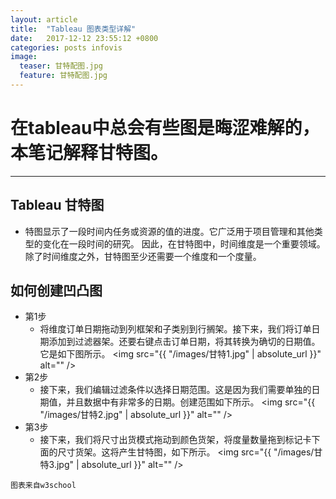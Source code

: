 ```yaml
---
layout: article
title:  "Tableau 图表类型详解"
date:   2017-12-12 23:55:12 +0800
categories: posts infovis
image:
  teaser: 甘特配图.jpg
  feature: 甘特配图.jpg
---
```

# 在tableau中总会有些图是晦涩难解的，本笔记解释甘特图。
---

## Tableau 甘特图
* 特图显示了一段时间内任务或资源的值的进度。它广泛用于项目管理和其他类型的变化在一段时间的研究。 因此，在甘特图中，时间维度是一个重要领域。
除了时间维度之外，甘特图至少还需要一个维度和一个度量。

## 如何创建凹凸图

* 第1步
   * 将维度订单日期拖动到列框架和子类别到行搁架。接下来，我们将订单日期添加到过滤器架。还要右键点击订单日期，将其转换为确切的日期值。它是如下图所示。
   <span class="image left"><img src="{{ "/images/甘特1.jpg" | absolute_url }}" alt="" /></span>
* 第2步
  * 接下来，我们编辑过滤条件以选择日期范围。这是因为我们需要单独的日期值，并且数据中有非常多的日期。创建范围如下所示。
   <span class="image left"><img src="{{ "/images/甘特2.jpg" | absolute_url }}" alt="" /></span>
* 第3步
  * 接下来，我们将尺寸出货模式拖动到颜色货架，将度量数量拖到标记卡下面的尺寸货架。这将产生甘特图，如下所示。
   <span class="image left"><img src="{{ "/images/甘特3.jpg" | absolute_url }}" alt="" /></span>

```图表来自w3school```
